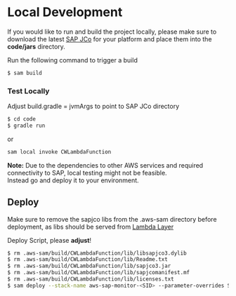 # Local Development

If you would like to run and build the project locally, please make sure to download the latest [SAP JCo](https://support.sap.com/en/product/connectors/jco.html) for your platform and place them into the **code/jars** directory.

Run the following command to trigger a build

```bash
$ sam build
```

### Test Locally

Adjust build.gradle = jvmArgs to point to SAP JCo directory

```bash
$ cd code
$ gradle run
```

or

```bash
sam local invoke CWLambdaFunction
```

**Note:** Due to the dependencies to other AWS services and required connectivity to SAP, local testing might not be feasible.  
Instead go and deploy it to your environment.

## Deploy

Make sure to remove the sapjco libs from the .aws-sam directory before deployment, as libs should be served from [Lambda Layer](Create_AWS_Lambda_layer_for_SAP_Jco.md)

Deploy Script, please **adjust**!

```bash
$ rm .aws-sam/build/CWLambdaFunction/lib/libsapjco3.dylib
$ rm .aws-sam/build/CWLambdaFunction/lib/Readme.txt
$ rm .aws-sam/build/CWLambdaFunction/lib/sapjco3.jar
$ rm .aws-sam/build/CWLambdaFunction/lib/sapjcomanifest.mf
$ rm .aws-sam/build/CWLambdaFunction/lib/licenses.txt
$ sam deploy --stack-name aws-sap-monitor-<SID> --parameter-overrides SAPSIDParameter=<SID> SubnetParameter=xxx SecurityGroupParameter=yyy SAPInstanceIDParameter=00 SAPHostParameter=0.0.0.0 SAPRFC0UserParameter=SAPMONITOR SAPRFC1PasswordParameter=tbd LayerVersionParameter=1
```
